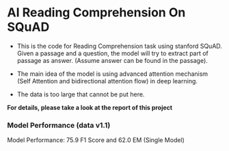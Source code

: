 #  AI Reading Comprehension On SQuAD



- This is the code for Reading Comprehension task using stanford SQuAD. Given a passage and a question, the model will try to extract part of passage as answer. (Assume answer can be found in the passage).

- The main idea of the model is using advanced attention mechanism (Self Attention and bidirectional attention flow) in deep learning.

- The data is too large that cannot be put here.

**For details, please take a look at the report of this project**

### Model Performance (data v1.1)

Model Performance: 75.9 F1 Score and 62.0 EM (Single Model) 
